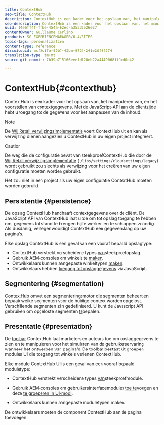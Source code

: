 ```yaml
---
title: ContextHub
seo-title: ContextHub
description: ContextHub is een kader voor het opslaan van, het manipuleren van, en het voorstellen van contextgegevens
seo-description: ContextHub is een kader voor het opslaan van, het manipuleren van, en het voorstellen van contextgegevens
uuid: 14e6ff4f-ffbe-454a-b2ec-a35333526e27
contentOwner: Guillaume Carlino
products: SG_EXPERIENCEMANAGER/6.4/SITES
topic-tags: personalization
content-type: reference
discoiquuid: acf5c17a-95b7-43ba-9734-241e20f4f374
translation-type: tm+mt
source-git-commit: 7b39a715166eeefdf20eb22a4449068ff1ed0e42

---
```



# ContextHub{#contexthub}

ContextHub is een kader voor het opslaan van, het manipuleren van, en het voorstellen van contextgegevens. Met de JavaScript-API aan de clientzijde hebt u toegang tot de gegevens voor het aanpassen van de inhoud.

>[!NOTE]
>
>De [Wij.Retail verwijzingsimplementatie](/help/sites-developing/we-retail.md) voert ContextHub uit en kan als verwijzing dienen aangezien u ContextHub in uw eigen project integreert.

>[!CAUTION]
>
>De weg die de configuratie bevat van steekproefContextHub die door de [Wij.Retail verwijzingsimplementatie](/help/sites-developing/we-retail.md) ( `/libs/settings/cloudsettings/legacy`) wordt gebruikt zou slechts als verwijzing voor het creëren van uw eigen configuratie moeten worden gebruikt.
>
>Het zou niet in een project als uw eigen configuratie ContextHub moeten worden gebruikt.

## Persistentie {#persistence}

De opslag ContextHub handhaaft contextgegevens over de cliënt. De JavaScript API van ContextHub laat u toe om tot opslag toegang te hebben om, gegevens tot stand te brengen bij te werken en te schrappen zonodig. Als dusdanig, vertegenwoordigt ContextHub een gegevenslaag op uw pagina&#39;s.

Elke opslag ContextHub is een geval van een vooraf bepaald opslagtype:

* ContextHub verstrekt verscheidene types [van](/help/sites-developing/ch-samplestores.md)steekproefopslag.
* Gebruik AEM-consoles om winkels te [maken](/help/sites-administering/contexthub-config.md#creating-a-contexthub-store).
* Ontwikkelaars kunnen aangepaste winkeltypen [maken](/help/sites-developing/ch-extend.md#creating-custom-store-candidates).
* Ontwikkelaars hebben [toegang tot opslaggegevens](/help/sites-developing/ch-adding.md#interacting-with-contexthub-stores) via JavaScript.

## Segmentering {#segmentation}

ContextHub omvat een segmenteringsmotor die segmenten beheert en bepaalt welke segmenten voor de huidige context worden opgelost. Verschillende segmenten zijn gedefinieerd. U kunt de Javascript API gebruiken om opgeloste segmenten [te](/help/sites-developing/ch-adding.md#determining-resolved-contexthub-segments)bepalen.

## Presentatie {#presentation}

De [toolbar](/help/sites-authoring/ch-previewing.md) ContextHub laat marketers en auteurs toe om opslaggegevens te zien en te manipuleren voor het simuleren van de gebruikerservaring wanneer het ontwerpen van pagina&#39;s. De toolbar bestaat uit groepen modules UI die toegang tot winkels verlenen ContextHub.

Elke module ContextHub UI is een geval van een vooraf bepaald moduletype:

* ContextHub verstrekt verscheidene types [van](/help/sites-developing/ch-samplemodules.md)steekproefmodule.
* Gebruik AEM-consoles om gebruikersinterfacemodules [toe te](/help/sites-administering/contexthub-config.md#adding-a-ui-module)voegen en deze [te groeperen in UI-modi](/help/sites-administering/contexthub-config.md#adding-a-ui-mode).

* Ontwikkelaars kunnen aangepaste moduletypen [](/help/sites-developing/ch-extend.md#creating-contexthub-ui-module-types)maken.

De ontwikkelaars moeten de component ContextHub aan de pagina [](/help/sites-developing/ch-adding.md)toevoegen.
